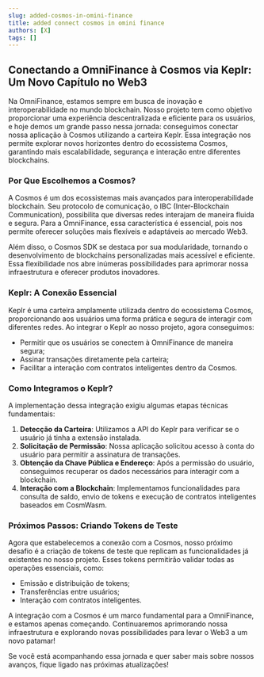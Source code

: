 ```yaml
---
slug: added-cosmos-in-omini-finance
title: added connect cosmos in omini finance
authors: [X]
tags: []
---
```


## Conectando a OmniFinance à Cosmos via Keplr: Um Novo Capítulo no Web3

Na OmniFinance, estamos sempre em busca de inovação e interoperabilidade no mundo blockchain. Nosso projeto tem como objetivo proporcionar uma experiência descentralizada e eficiente para os usuários, e hoje demos um grande passo nessa jornada: conseguimos conectar nossa aplicação à Cosmos utilizando a carteira Keplr. Essa integração nos permite explorar novos horizontes dentro do ecossistema Cosmos, garantindo mais escalabilidade, segurança e interação entre diferentes blockchains.

### Por Que Escolhemos a Cosmos?
A Cosmos é um dos ecossistemas mais avançados para interoperabilidade blockchain. Seu protocolo de comunicação, o IBC (Inter-Blockchain Communication), possibilita que diversas redes interajam de maneira fluida e segura. Para a OmniFinance, essa característica é essencial, pois nos permite oferecer soluções mais flexíveis e adaptáveis ao mercado Web3.

Além disso, o Cosmos SDK se destaca por sua modularidade, tornando o desenvolvimento de blockchains personalizadas mais acessível e eficiente. Essa flexibilidade nos abre inúmeras possibilidades para aprimorar nossa infraestrutura e oferecer produtos inovadores.

### Keplr: A Conexão Essencial
Keplr é uma carteira amplamente utilizada dentro do ecossistema Cosmos, proporcionando aos usuários uma forma prática e segura de interagir com diferentes redes. Ao integrar o Keplr ao nosso projeto, agora conseguimos:
- Permitir que os usuários se conectem à OmniFinance de maneira segura;
- Assinar transações diretamente pela carteira;
- Facilitar a interação com contratos inteligentes dentro da Cosmos.

### Como Integramos o Keplr?
A implementação dessa integração exigiu algumas etapas técnicas fundamentais:
1. **Detecção da Carteira**: Utilizamos a API do Keplr para verificar se o usuário já tinha a extensão instalada.
2. **Solicitação de Permissão**: Nossa aplicação solicitou acesso à conta do usuário para permitir a assinatura de transações.
3. **Obtenção da Chave Pública e Endereço**: Após a permissão do usuário, conseguimos recuperar os dados necessários para interagir com a blockchain.
4. **Interação com a Blockchain**: Implementamos funcionalidades para consulta de saldo, envio de tokens e execução de contratos inteligentes baseados em CosmWasm.

### Próximos Passos: Criando Tokens de Teste
Agora que estabelecemos a conexão com a Cosmos, nosso próximo desafio é a criação de tokens de teste que replicam as funcionalidades já existentes no nosso projeto. Esses tokens permitirão validar todas as operações essenciais, como:
- Emissão e distribuição de tokens;
- Transferências entre usuários;
- Interação com contratos inteligentes.

A integração com a Cosmos é um marco fundamental para a OmniFinance, e estamos apenas começando. Continuaremos aprimorando nossa infraestrutura e explorando novas possibilidades para levar o Web3 a um novo patamar!

Se você está acompanhando essa jornada e quer saber mais sobre nossos avanços, fique ligado nas próximas atualizações!

